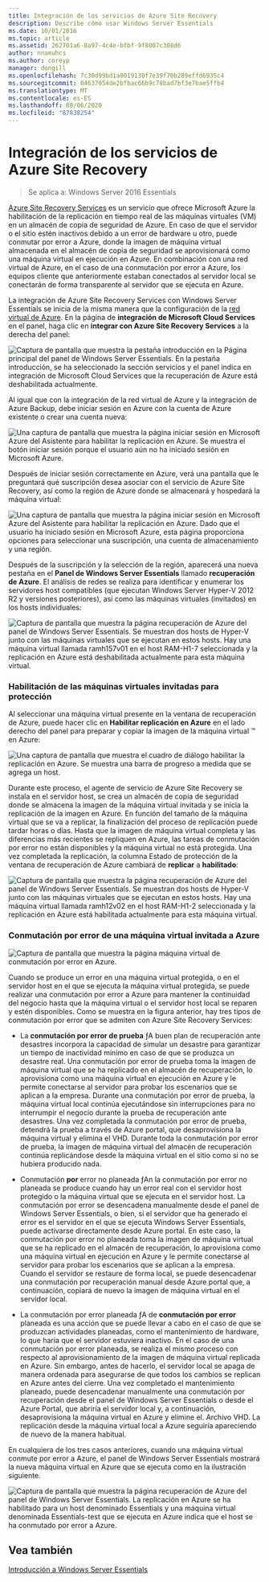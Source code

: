 ```yaml
---
title: Integración de los servicios de Azure Site Recovery
description: Describe cómo usar Windows Server Essentials
ms.date: 10/01/2016
ms.topic: article
ms.assetid: 262701a6-8a97-4c4e-bfbf-9f8007c308d6
author: nnamuhcs
ms.author: coreyp
manager: dongill
ms.openlocfilehash: 7c30d99bd1a0019130f7e39f70b289effd6935c4
ms.sourcegitcommit: 04637054de2bfbac66b9c78bad7bf3e7bae5ffb4
ms.translationtype: MT
ms.contentlocale: es-ES
ms.lasthandoff: 08/06/2020
ms.locfileid: "87838254"
---
```

# <a name="azure-site-recovery-services-integration"></a>Integración de los servicios de Azure Site Recovery

>Se aplica a: Windows Server 2016 Essentials

[Azure Site Recovery Services](/azure/site-recovery/) es un servicio que ofrece Microsoft Azure la habilitación de la replicación en tiempo real de las máquinas virtuales (VM) en un almacén de copia de seguridad de Azure. En caso de que el servidor o el sitio estén inactivos debido a un error de hardware u otro, puede conmutar por error a Azure, donde la imagen de máquina virtual almacenada en el almacén de copia de seguridad se aprovisionará como una máquina virtual en ejecución en Azure. En combinación con una red virtual de Azure, en el caso de una conmutación por error a Azure, los equipos cliente que anteriormente estaban conectados al servidor local se conectarán de forma transparente al servidor que se ejecuta en Azure.

La integración de Azure Site Recovery Services con Windows Server Essentials se inicia de la misma manera que la configuración de la [red virtual de Azure](azure-virtual-network-integration.md). En la página de **integración de Microsoft Cloud Services** en el panel, haga clic en **integrar con Azure Site Recovery Services** a la derecha del panel:

![Captura de pantalla que muestra la pestaña introducción en la Página principal del panel de Windows Server Essentials. En la pestaña introducción, se ha seleccionado la sección servicios y el panel indica en integración de Microsoft Cloud Services que la recuperación de Azure está deshabilitada actualmente.](media/azure-site-recovery-1.PNG)

Al igual que con la integración de la red virtual de Azure y la integración de Azure Backup, debe iniciar sesión en Azure con la cuenta de Azure existente o crear una cuenta nueva:

![Una captura de pantalla que muestra la página iniciar sesión en Microsoft Azure del Asistente para habilitar la replicación en Azure. Se muestra el botón iniciar sesión porque el usuario aún no ha iniciado sesión en Microsoft Azure.](media/azure-site-recovery-2.PNG)

Después de iniciar sesión correctamente en Azure, verá una pantalla que le preguntará qué suscripción desea asociar con el servicio de Azure Site Recovery, así como la región de Azure donde se almacenará y hospedará la máquina virtual:

![Una captura de pantalla que muestra la página iniciar sesión en Microsoft Azure del Asistente para habilitar la replicación en Azure. Dado que el usuario ha iniciado sesión en Microsoft Azure, esta página proporciona opciones para seleccionar una suscripción, una cuenta de almacenamiento y una región.](media/azure-site-recovery-3.PNG)

Después de la suscripción y la selección de la región, aparecerá una nueva pestaña en el **Panel de Windows Server Essentials** llamado **recuperación de Azure**. El análisis de redes se realiza para identificar y enumerar los servidores host compatibles (que ejecutan Windows Server Hyper-V 2012 R2 y versiones posteriores), así como las máquinas virtuales (invitados) en los hosts individuales:

![Captura de pantalla que muestra la página recuperación de Azure del panel de Windows Server Essentials. Se muestran dos hosts de Hyper-V junto con las máquinas virtuales que se ejecutan en estos hosts. Hay una máquina virtual llamada ramh157v01 en el host RAM-H1-7 seleccionada y la replicación en Azure está deshabilitada actualmente para esta máquina virtual.](media/azure-site-recovery-4.PNG)

### <a name="enabling-guest-virtual-machines-for-protection"></a>Habilitación de las máquinas virtuales invitadas para protección

Al seleccionar una máquina virtual presente en la ventana de recuperación de Azure, puede hacer clic en **Habilitar replicación en Azure** en el lado derecho del panel para preparar y copiar la imagen de la máquina virtual &trade; en Azure:

![Una captura de pantalla que muestra el cuadro de diálogo habilitar la replicación en Azure. Se muestra una barra de progreso a medida que se agrega un host.](media/azure-site-recovery-5.PNG)

Durante este proceso, el agente de servicio de Azure Site Recovery se instala en el servidor host, se crea un almacén de copia de seguridad donde se almacena la imagen de la máquina virtual invitada y se inicia la replicación de la imagen en Azure. En función del tamaño de la máquina virtual que se va a replicar, la finalización del proceso de replicación puede tardar horas o días. Hasta que la imagen de máquina virtual completa y las diferencias más recientes se repliquen en Azure, las tareas de conmutación por error no están disponibles y la máquina virtual no está protegida. Una vez completada la replicación, la columna Estado de protección de la ventana de recuperación de Azure cambiará de **replicar** a **habilitado**:

![Captura de pantalla que muestra la página recuperación de Azure del panel de Windows Server Essentials. Se muestran dos hosts de Hyper-V junto con las máquinas virtuales que se ejecutan en estos hosts. Hay una máquina virtual llamada ramh12v02 en el host RAM-H1-2 seleccionada y la replicación en Azure está habilitada actualmente para esta máquina virtual.](media/azure-site-recovery-6.PNG)

### <a name="failover-of-a-guest-vm-to-azure"></a>Conmutación por error de una máquina virtual invitada a Azure

![Captura de pantalla que muestra la página máquina virtual de conmutación por error en Azure.](media/azure-site-recovery-7.PNG)

Cuando se produce un error en una máquina virtual protegida, o en el servidor host en el que se ejecuta la máquina virtual protegida, se puede realizar una conmutación por error a Azure para mantener la continuidad del negocio hasta que la máquina virtual o el servidor host local se reparen y estén disponibles. Como se muestra en la figura anterior, hay tres tipos de conmutación por error que se admiten con Azure Site Recovery Services:

-   La **conmutación por error de prueba** ƒA buen plan de recuperación ante desastres incorpora la capacidad de simular un desastre para garantizar un tiempo de inactividad mínimo en caso de que se produzca un desastre real. Una conmutación por error de prueba toma la imagen de máquina virtual que se ha replicado en el almacén de recuperación, lo aprovisiona como una máquina virtual en ejecución en Azure y le permite conectarse al servidor para probar los escenarios que se aplican a la empresa. Durante una conmutación por error de prueba, la máquina virtual local continúa ejecutándose sin interrupciones para no interrumpir el negocio durante la prueba de recuperación ante desastres. Una vez completada la conmutación por error de prueba, detendrá la prueba a través de Azure portal, que desaprovisiona la máquina virtual y elimina el VHD. Durante toda la conmutación por error de prueba, la imagen de máquina virtual del almacén de recuperación continúa replicándose desde la máquina virtual en el sitio como si no se hubiera producido nada.

-   Conmutación **por** error no planeada ƒAn la conmutación por error no planeada se produce cuando hay un error real con el servidor host protegido o la máquina virtual que se ejecuta en el servidor host. La conmutación por error se desencadena manualmente desde el panel de Windows Server Essentials, o bien, si el servidor que ha generado el error es el servidor en el que se ejecuta Windows Server Essentials, puede activarse directamente desde Azure portal. En este caso, la conmutación por error no planeada toma la imagen de máquina virtual que se ha replicado en el almacén de recuperación, lo aprovisiona como una máquina virtual en ejecución en Azure y le permite conectarse al servidor para probar los escenarios que se aplican a la empresa. Cuando el servidor se restaure de forma local, se puede desencadenar una conmutación por recuperación manual desde Azure portal que, a continuación, copiará de nuevo la imagen de máquina virtual en el servidor local.

-   La conmutación por error planeada ƒA de **conmutación por error** planeada es una acción que se puede llevar a cabo en el caso de que se produzcan actividades planeadas, como el mantenimiento de hardware, lo que haría que el servidor estuviera inactivo. En el caso de una conmutación por error planeada, se realiza el mismo proceso con respecto al aprovisionamiento de la imagen de máquina virtual replicada en Azure. Sin embargo, antes de hacerlo, el servidor local se apaga de manera ordenada para asegurarse de que todos los cambios se replican en Azure antes del cierre. Una vez completado el mantenimiento planeado, puede desencadenar manualmente una conmutación por recuperación desde el panel de Windows Server Essentials o desde el Azure Portal, que abriría el servidor local y, a continuación, desaprovisiona la máquina virtual en Azure y elimine el. Archivo VHD. La replicación desde la máquina virtual local a Azure seguiría apareciendo de nuevo de la manera habitual.

En cualquiera de los tres casos anteriores, cuando una máquina virtual conmute por error a Azure, el panel de Windows Server Essentials mostrará la nueva máquina virtual en Azure que se ejecuta como en la ilustración siguiente.

![Captura de pantalla que muestra la página recuperación de Azure del panel de Windows Server Essentials. La replicación en Azure se ha habilitado para un host denominado Essentials y una máquina virtual denominada Essentials-test que se ejecuta en Azure indica que el host se ha conmutado por error a Azure.](media/azure-site-recovery-8.PNG)

<a name="see-also"></a>Vea también
--------
[Introducción a Windows Server Essentials](get-started.md)